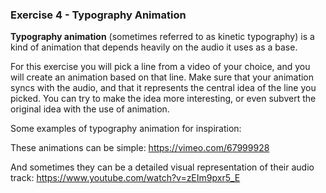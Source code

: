 ### Exercise 4 - Typography Animation

**Typography animation** (sometimes referred to as kinetic typography) is a kind of animation that depends heavily on the audio it uses as a base.

For this exercise you will pick a line from a video of your choice, and you will create an animation based on that line. Make sure that your animation syncs with the audio, and that it represents the central idea of the line you picked. You can try to make the idea more interesting, or even subvert the original idea with the use of animation.

Some examples of typography animation for inspiration:

These animations can be simple:
https://vimeo.com/67999928

And sometimes they can be a detailed visual representation of their audio track:
https://www.youtube.com/watch?v=zEIm9pxr5_E
